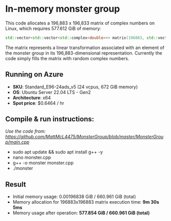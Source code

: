 # In-memory monster group

This code allocates a 196,883 x 196,833 matrix of complex numbers on Linux, which requires 577.612 GiB of memory:

```c++
std::vector<std::vector<std::complex<double>>> matrix(196883, std::vector<std::complex<double>>(196883));
```
The matrix represents a linear transformation associated with an element of the monster group in its 196,883-dimensional representation. Currently the code simply fills the matrix with random complex numbers.

## Running on Azure

- **SKU**: Standard_E96-24ads_v5 (24 vcpus, 672 GiB memory)
- **OS**: Ubuntu Server 22.04 LTS - Gen2
- **Architecture**: x64
- **Spot price**: $0.6464 / hr

## Compile & run instructions:
*Use the code from: https://github.com/MattMcL4475/MonsterGroup/blob/master/MonsterGroup/main.cpp*
- sudo apt update && sudo apt install g++ -y
- nano monster.cpp
- g++ -o monster monster.cpp
- ./monster

## Result

- Initial memory usage: 0.00196838 GiB / 660.961 GiB (total)
- Memory allocation for 196883x196883 matrix execution time: **9m 30s 5ms**
- Memory usage after operation: **577.854 GiB / 660.961 GiB (total)**

